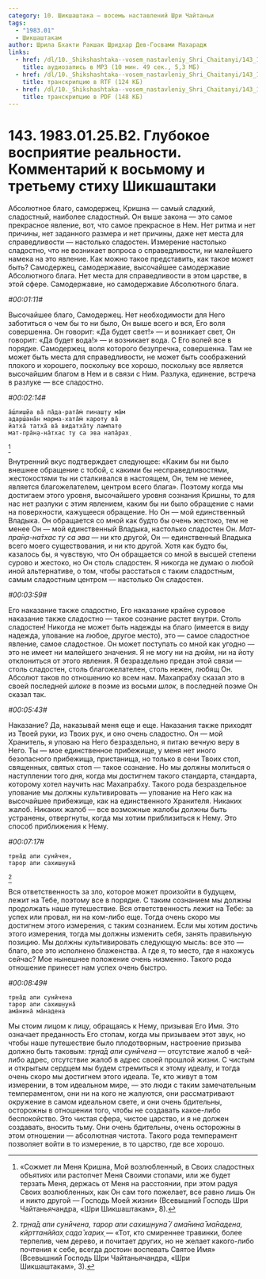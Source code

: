 ```yaml
---
category: 10. Шикшаштака — восемь наставлений Шри Чайтаньи
tags:
  - "1983.01"
  - Шикшаштакам
author: Шрила Бхакти Ракшак Шридхар Дев-Госвами Махарадж
links:
  - href: /dl/10._Shikshashtaka--vosem_nastavleniy_Shri_Chaitanyi/143_1983.01.25.B2_SridharMj_Glubokoe_vosprijatie_realnosti___Kommentarij_k_vosmomu_i_tretemu_stihu_Shikshashtaki.mp3
    title: аудиозапись в MP3 (10 мин. 49 сек., 5,3 МБ)
  - href: /dl/10._Shikshashtaka--vosem_nastavleniy_Shri_Chaitanyi/143_1983.01.25.B2_SridharMj_Glubokoe_vosprijatie_realnosti___Kommentarij_k_vosmomu_i_tretemu_stihu_Shikshashtaki.rtf
    title: транскрипцию в RTF (124 КБ)
  - href: /dl/10._Shikshashtaka--vosem_nastavleniy_Shri_Chaitanyi/143_1983.01.25.B2_SridharMj_Glubokoe_vosprijatie_realnosti___Kommentarij_k_vosmomu_i_tretemu_stihu_Shikshashtaki.pdf
    title: транскрипцию в PDF (148 КБ)
---
```


# 143. 1983.01.25.B2. Глубокое восприятие реальности. Комментарий к восьмому и третьему стиху Шикшаштаки

Абсолютное благо, самодержец, Кришна — самый сладкий, сладостный, наиболее сладостный. Он выше закона — это самое прекрасное явление, вот, что самое прекрасное в Нем. Нет ритма и нет причины, нет заданного размера и нет причины, даже нет места для справедливости — настолько сладостен. Измерение настолько сладостно, что не возникает вопроса о справедливости, ни малейшего намека на это явление. Как можно такое представить, как такое может быть? Самодержец, самодержавие, высочайшее самодержавие Абсолютного блага. Нет места для справедливости в этом царстве, в этой сфере. Самодержавие, но самодержавие Абсолютного блага.

*#00:01:11#*

Высочайшее благо, Самодержец. Нет необходимости для Него заботиться о чем бы то ни было, Он выше всего и вся, Его воля совершенна. Он говорит: «Да будет свет!» — и возникает свет, Он говорит: «Да будет вода!» — и возникает вода. С Его волей все в порядке. Самодержец, воля которого безупречна, совершенна. Там не может быть места для справедливости, не может быть соображений плохого и хорошего, поскольку все хорошо, поскольку все является высочайшим благом в Нем и в связи с Ним. Разлука, единение, встреча в разлуке — все сладостно.

*#00:02:14#*

    а̄ш́лиш̣йа ва̄ па̄да-рата̄м̇ пинаш̣т̣у ма̄м
    адарш́ана̄н марма-хата̄м̇ кароту ва̄
    йатха̄ татха̄ ва̄ видатха̄ту лампат̣о
    мат-пра̄н̣а-на̄тхас ту са эва напа̄рах̣
[^_ftn1]

Внутренний вкус подтверждает следующее: «Каким бы ни было внешнее обращение с тобой, с какими бы несправедливостями, жестокостями ты ни сталкивался в настоящем, Он, тем не менее, является благожелателем, центром всего блага». Поэтому когда мы достигаем этого уровня, высочайшего уровня сознания Кришны, то для нас нет разлуки с этим явлением, каким бы ни было обращение с нами на поверхности, кажущееся обращение. Но Он — мой единственный Владыка. Он обращается со мной как будто бы очень жестоко, тем не менее Он — мой единственный Владыка, настолько сладостен Он. *Мат-пра̄н̣а-на̄тхас ту са эва* — ни кто другой, Он — единственный Владыка всего моего существования, и ни кто другой. Хотя как будто бы, казалось бы, я чувствую, что Он обращается со мной в высшей степени сурово и жестоко, но Он столь сладостен. Я никогда не думаю о любой иной альтернативе, о том, чтобы расстаться с таким сладостным, самым сладостным центром — настолько Он сладостен.

*#00:03:59#*

Его наказание также сладостно, Его наказание крайне суровое наказание также сладостно — такое сознание растет внутри. Столь сладостен! Никогда не может быть надежды на благо (имеется в виду надежда, упование на любое, другое место), это — самое сладостное явление, самое сладостное. Он может поступать со мной как угодно — это не имеет ни малейшего значения. Я не могу ни на дюйм, ни на йоту отклониться от этого явления. Я безраздельно предан этой связи — столь сладостен, столь благожелателен, столь нежен, любящ Он. Абсолют таков по отношению ко всем нам. Махапрабху сказал это в своей последней *шлоке* в поэме из восьми *шлок*, в последней поэме Он сказал так.

*#00:05:43#*

Наказание? Да, наказывай меня еще и еще. Наказания также приходят из Твоей руки, из Твоих рук, и оно очень сладостно. Он — мой Хранитель, я уповаю на Него безраздельно, я питаю вечную веру в Него. Ты — мое единственное прибежище, у меня нет иного безопасного прибежища, пристанища, но только в сени Твоих стоп, священных, святых стоп — такое сознание. Но мы должны молиться о наступлении того дня, когда мы достигнем такого стандарта, стандарта, которому хотел научить нас Махапрабху. Такого рода безраздельное упование мы должны культивировать — упование на Него как на высочайшее прибежище, как на единственного Хранителя. Никаких жалоб. Никаких жалоб — все возможные жалобы должны быть устранены, отвергнуты, когда мы хотим приблизиться к Нему. Это способ приближения к Нему.

*#00:07:17#*

    тр̣на̄д апи сунӣчен,
    тарор апи сахиш̣н̣уна̄
[^_ftn2]

Вся ответственность за зло, которое может произойти в будущем, лежит на Тебе, поэтому все в порядке. С таким сознанием мы должны продолжать наше путешествие. Вся ответственность лежит на Тебе: за успех или провал, ни на ком-либо еще. Тогда очень скоро мы достигнем этого измерения, с таким сознанием. Если мы хотим достичь этого измерения, тогда мы должны изменить себя, занять правильную позицию. Мы должны культивировать следующую мысль: все это — благо, все это исполнено блаженства. А где я, то место, где я нахожусь сейчас? Мое нынешнее положение очень низменно. Такого рода отношение принесет нам успех очень быстро.

*#00:08:49#*

    тр̣на̄д апи сунӣчена
    тарор апи сахиш̣н̣уна̄
    ама̄нина̄ ма̄надена

Мы стоим лицом к лицу, обращаясь к Нему, призывая Его Имя. Это означает преданность Его стопам, когда мы призываем этот звук, но чтобы наше путешествие было плодотворным, настроение призыва должно быть таковым: *тр̣на̄д апи сунӣчена* — отсутствие жалоб в чей-либо адрес, отсутствие жалоб в адрес своей прошлой жизни. С чистым и открытым сердцем мы будем стремиться к этому идеалу, и тогда очень скоро мы достигнем этого идеала. Те, кто живут в том измерении, в том идеальном мире, — это люди с таким замечательным темпераментом, они ни на кого не жалуются, они рассматривают окружение в самом идеальном свете, и они очень бдительны, осторожны в отношении того, чтобы не создавать какое-либо беспокойство. Это чистая сфера, чистое царство, и я не должен создавать, вносить тьму. Они очень бдительны, очень осторожны в этом отношении — абсолютная чистота. Такого рода темперамент позволяет войти в то измерение, в то царство, где все хорошо.



[^_ftn1]: «Сожмет ли Меня Кришна, Мой возлюбленный, в Своих сладостных объятиях или растопчет Меня Своими стопами, или же будет терзать Меня, держась от Меня на расстоянии, при этом радуя Своих возлюбленных, как Он сам того пожелает, все равно лишь Он и никто другой — Господь Моей жизни» (Всевышний Господь Шри Чайтаньячандра, «Шри Шикшаштакам», 8).

[^_ftn2]: *тр̣на̄д апи сунӣчена, тарор апи сахиш̣н̣уна̄ / ама̄нина̄ ма̄надена, кӣрттанӣйах̣ сада̄ харих̣* — «Тот, кто смиреннее травинки, более терпелив, чем дерево, и почитает других, но не желает какого-либо почтения к себе, всегда достоин воспевать Святое Имя» (Всевышний Господь Шри Чайтаньячандра, «Шри Шикшаштакам», 3).

